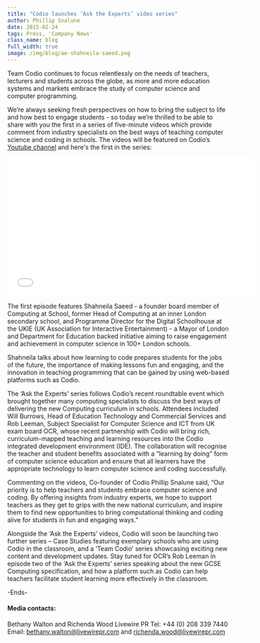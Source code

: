 ```yaml
---
title: "Codio launches ‘Ask the Experts’ video series"
author: Phillip Snalune
date: 2015-02-24
tags: Press, 'Company News'
class_name: blog
full_width: true
image: /img/blog/ae-shahneila-saeed.png
---
```


Team Codio continues to focus relentlessly on the needs of teachers, lecturers and students across the globe, as more and more education systems and markets embrace the study of computer science and computer programming.

We’re always seeking fresh perspectives on how to bring the subject to life and how best to engage students - so today we’re thrilled to be able to share with you the first in a series of five-minute videos which provide comment from industry specialists on the best ways of teaching computer science and coding in schools. The videos will be featured on Codio’s [Youtube channel](https://www.youtube.com/channel/UCe_pvWqpowhOlwOwO3nVsaw/feed?view_as=public) and here's the first in the series:

<div class="video">
  <div class="video-wrapper">
    <iframe width="560" height="315" src="//www.youtube.com/embed/Is8YAFQfRGI" frameborder="0" allowfullscreen></iframe>
  </div>
</div>

The first episode features Shahneila Saeed - a founder board member of Computing at School, former Head of Computing at an inner London secondary school, and Programme Director for the Digital Schoolhouse at the UKIE (UK Association for Interactive Entertainment) - a Mayor of London and Department for Education backed initiative aiming to raise engagement and achievement in computer science in 100+ London schools.

Shahneila talks about how learning to code prepares students for the jobs of the future, the importance of making lessons fun and engaging, and the innovation in teaching programming that can be gained by using web-based platforms such as Codio.

The ‘Ask the Experts’ series follows Codio’s recent roundtable event which brought together many computing specialists to discuss the best ways of delivering the new Computing curriculum in schools. Attendees included Will Burrows, Head of Education Technology and Commercial Services and Rob Leeman, Subject Specialist for Computer Science and ICT from UK exam board OCR, whose recent partnership with Codio will bring rich, curriculum-mapped teaching and learning resources into the Codio integrated development environment (IDE). The collaboration will recognise the teacher and student benefits associated with a “learning by doing” form of computer science education and ensure that all learners have the appropriate technology to learn computer science and coding successfully.

Commenting on the videos, Co-founder of Codio Phillip Snalune said, “Our priority is to help teachers and students embrace computer science and coding.  By offering insights from industry experts, we hope to support teachers as they get to grips with the new national curriculum, and inspire them to find new opportunities to bring computational thinking and coding alive for students in fun and engaging ways.”

Alongside the ‘Ask the Experts’ videos, Codio will soon be launching two further series – Case Studies featuring exemplary schools who are using Codio in the classroom, and a ‘Team Codio’ series showcasing exciting new content and development updates. Stay tuned for OCR’s Rob Leeman in episode two of the ‘Ask the Experts’ series speaking about the new GCSE Computing specification, and how a platform such as Codio can help teachers facilitate student learning more effectively in the classroom.

-Ends-

#### Media contacts:
Bethany Walton and Richenda Wood
Livewire PR
Tel: +44 (0) 208 339 7440
Email: bethany.walton@livewirepr.com and richenda.wood@livewirepr.com
